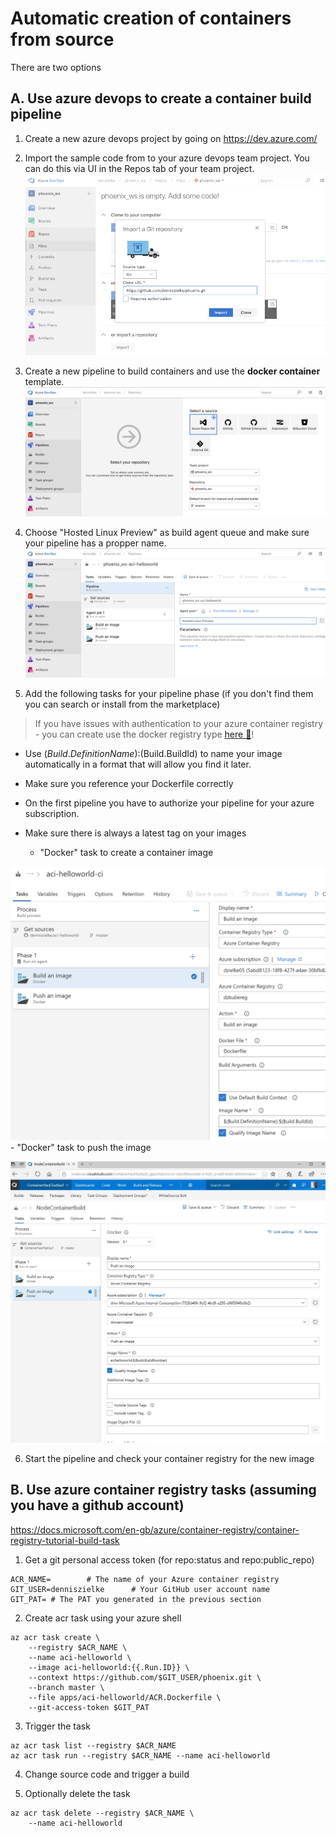 # Automatic creation of containers from source
There are two options

## A. Use azure devops to create a container build pipeline

1. Create a new azure devops project by going on https://dev.azure.com/ 

2. Import the sample code from to your azure devops team project. You can do this via UI in the Repos tab of your team project.
![](images/azuredevops_import_project.png)

3. Create a new pipeline to build containers and use the **docker container** template.
![](images/azuredevops_new_pipeline.png)

4. Choose "Hosted Linux Preview" as build agent queue and make sure your pipeline has a propper name.
![](images/azuredevops_pipeline_pool.png)

5. Add the following tasks for your pipeline phase (if you don't find them you can search or install from the marketplace)

> If you have issues with authentication to your azure container registry - you can create use the docker registry type  [here :blue_book:](azuredevops_service_connection.md)!

- Use $(Build.DefinitionName):$(Build.BuildId) to name your image automatically in a format that will allow you find it later. 
- Make sure you reference your Dockerfile correctly
- On the first pipeline you have to authorize your pipeline for your azure subscription.
- Make sure there is always a latest tag on your images

    - "Docker" task to create a container image

![](images/vstsbuild.png)
    - "Docker" task to push the image
    
![](images/vstshelloworldpushimage.jpg)

6. Start the pipeline and check your container registry for the new image


## B. Use azure container registry tasks (assuming you have a github account)
https://docs.microsoft.com/en-gb/azure/container-registry/container-registry-tutorial-build-task

1. Get a git personal access token (for repo:status and repo:public_repo)
```
ACR_NAME=        # The name of your Azure container registry
GIT_USER=denniszielke      # Your GitHub user account name
GIT_PAT= # The PAT you generated in the previous section
````

2. Create acr task using your azure shell
```
az acr task create \
    --registry $ACR_NAME \
    --name aci-helloworld \
    --image aci-helloworld:{{.Run.ID}} \
    --context https://github.com/$GIT_USER/phoenix.git \
    --branch master \
    --file apps/aci-helloworld/ACR.Dockerfile \
    --git-access-token $GIT_PAT
```

3. Trigger the task
```
az acr task list --registry $ACR_NAME 
az acr task run --registry $ACR_NAME --name aci-helloworld
```

4. Change source code and trigger a build

5. Optionally delete the task
```
az acr task delete --registry $ACR_NAME \
    --name aci-helloworld
```
